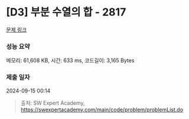 # [D3] 부분 수열의 합 - 2817 

[문제 링크](https://swexpertacademy.com/main/code/problem/problemDetail.do?contestProbId=AV7IzvG6EksDFAXB) 

### 성능 요약

메모리: 61,608 KB, 시간: 633 ms, 코드길이: 3,165 Bytes

### 제출 일자

2024-09-15 00:14



> 출처: SW Expert Academy, https://swexpertacademy.com/main/code/problem/problemList.do